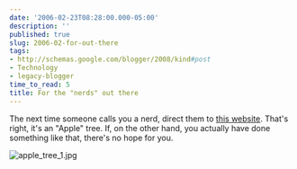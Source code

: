 ```yaml
---
date: '2006-02-23T08:28:00.000-05:00'
description: ''
published: true
slug: 2006-02-for-out-there
tags:
- http://schemas.google.com/blogger/2008/kind#post
- Technology
- legacy-blogger
time_to_read: 5
title: For the "nerds" out there
---
```


The next time someone calls you a nerd, direct them to <a href="http://www.badtech.org/appletree/index3.html">this website</a>. That's right, it's an "Apple" tree. If, on the other hand, you actually have done something like that, there's no hope for you.

![apple_tree_1.jpg](apple_tree_1.jpg)